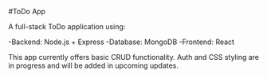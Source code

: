 #ToDo App

A full-stack ToDo application using:

-Backend: Node.js + Express
-Database: MongoDB
-Frontend: React

This app currently offers basic CRUD functionality. Auth and CSS styling are in progress and will be added in upcoming updates.

